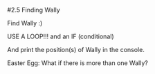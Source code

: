 #2.5 Finding Wally

Find Wally :)

USE A LOOP!!! and an IF (conditional)

And print the position(s) of Wally in the console.



Easter Egg:
What if there is more than one Wally?
